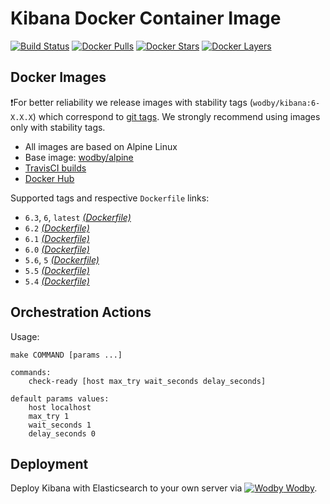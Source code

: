 # Kibana Docker Container Image

[![Build Status](https://travis-ci.org/wodby/kibana.svg?branch=master)](https://travis-ci.org/wodby/kibana)
[![Docker Pulls](https://img.shields.io/docker/pulls/wodby/kibana.svg)](https://hub.docker.com/r/wodby/kibana)
[![Docker Stars](https://img.shields.io/docker/stars/wodby/kibana.svg)](https://hub.docker.com/r/wodby/kibana)
[![Docker Layers](https://images.microbadger.com/badges/image/wodby/kibana.svg)](https://microbadger.com/images/wodby/kibana)

## Docker Images

❗For better reliability we release images with stability tags (`wodby/kibana:6-X.X.X`) which correspond to [git tags](https://github.com/wodby/kibana/releases). We strongly recommend using images only with stability tags. 

* All images are based on Alpine Linux
* Base image: [wodby/alpine](https://github.com/wodby/alpine)
* [TravisCI builds](https://travis-ci.org/wodby/kibana) 
* [Docker Hub](https://hub.docker.com/r/wodby/kibana)

Supported tags and respective `Dockerfile` links:

* `6.3`, `6`, `latest` [_(Dockerfile)_](https://github.com/wodby/kibana/tree/master/Dockerfile)
* `6.2` [_(Dockerfile)_](https://github.com/wodby/kibana/tree/master/Dockerfile)
* `6.1` [_(Dockerfile)_](https://github.com/wodby/kibana/tree/master/Dockerfile)
* `6.0` [_(Dockerfile)_](https://github.com/wodby/kibana/tree/master/Dockerfile)
* `5.6`, `5` [_(Dockerfile)_](https://github.com/wodby/kibana/tree/master/Dockerfile)
* `5.5` [_(Dockerfile)_](https://github.com/wodby/kibana/tree/master/Dockerfile)
* `5.4` [_(Dockerfile)_](https://github.com/wodby/kibana/tree/master/Dockerfile)

## Orchestration Actions

Usage:
```
make COMMAND [params ...]
 
commands:
    check-ready [host max_try wait_seconds delay_seconds]
 
default params values:
    host localhost
    max_try 1
    wait_seconds 1
    delay_seconds 0
```

## Deployment

Deploy Kibana with Elasticsearch to your own server via [![Wodby](https://www.google.com/s2/favicons?domain=wodby.com) Wodby](https://cloud.wodby.com/stackhub/b4d10a3f-c28f-431f-a6e6-ac0137e27097/overview).
